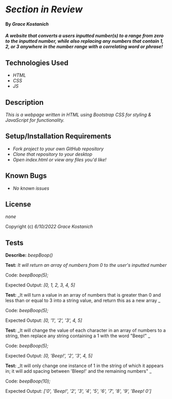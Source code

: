 # _Section in Review_

#### By _**Grace Kostanich**_

#### _A website that converts a users inputted number(s) to a range from zero to the inputted number, while also replacing any numbers that contain 1, 2, or 3 anywhere in the number range with a correlating word or phrase!_

## Technologies Used

* _HTML_
* _CSS_
* _JS_

## Description

_This is a webpage written in HTML using Bootstrap CSS for styling & JavaScript for functionality._

## Setup/Installation Requirements

* _Fork project to your own GitHub repository_ 
* _Clone that repository to your desktop_
* _Open index.html or view any files you'd like!_

## Known Bugs

* _No known issues_

## License

_none_

Copyright (c) _6/10/2022_ _Grace Kostanich_

## Tests


**Describe:** _beepBoop()_


**Test:** _It will return an array of numbers from 0 to the user's inputted number_

Code: _beepBoop(5);_

Expected Output: _[0, 1, 2, 3, 4, 5]_

**Test:** _It will turn a value in an array of numbers that is greater than 0 and less than or equal to 3 into a string value, and return this as a new array _

Code: _beepBoop(5);_

Expected Output: _[0, '1', '2', '3', 4, 5]_

**Test:** _It will change the value of each character in an array of numbers to a string, then replace any string containing a 1 with the word "Beep!" _

Code: _beepBoop(5);_

Expected Output: _[0, 'Beep!', '2', '3', 4, 5]_

**Test:** _It will only change one instance of 1 in the string of which it appears in; it will add spacing between 'Bleep!' and the remaining numbers" _

Code: _beepBoop(10);_

Expected Output: _['0', 'Beep!', '2', '3', '4', '5', '6', '7', '8', '9', 'Beep! 0']_